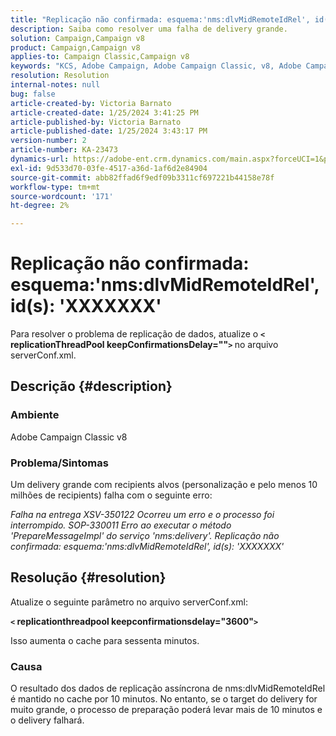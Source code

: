 ```yaml
---
title: "Replicação não confirmada: esquema:'nms:dlvMidRemoteIdRel', id(s): 'XXXXXXX'"
description: Saiba como resolver uma falha de delivery grande.
solution: Campaign,Campaign v8
product: Campaign,Campaign v8
applies-to: Campaign Classic,Campaign v8
keywords: "KCS, Adobe Campaign, Adobe Campaign Classic, v8, Adobe Campaign Classic v8"
resolution: Resolution
internal-notes: null
bug: false
article-created-by: Victoria Barnato
article-created-date: 1/25/2024 3:41:25 PM
article-published-by: Victoria Barnato
article-published-date: 1/25/2024 3:43:17 PM
version-number: 2
article-number: KA-23473
dynamics-url: https://adobe-ent.crm.dynamics.com/main.aspx?forceUCI=1&pagetype=entityrecord&etn=knowledgearticle&id=9dde9e2c-98bb-ee11-a569-6045bd006a22
exl-id: 9d533d70-03fe-4517-a36d-1af6d2e84904
source-git-commit: abb82ffad6f9edf09b3311cf697221b44158e78f
workflow-type: tm+mt
source-wordcount: '171'
ht-degree: 2%

---
```


# Replicação não confirmada: esquema:&#39;nms:dlvMidRemoteIdRel&#39;, id(s): &#39;XXXXXXX&#39;


Para resolver o problema de replicação de dados, atualize o <b>`<` replicationThreadPool keepConfirmationsDelay=&quot;&quot;`>` </b> no arquivo serverConf.xml.

## Descrição {#description}


### Ambiente

Adobe Campaign Classic v8

### Problema/Sintomas

Um delivery grande com recipients alvos (personalização e pelo menos 10 milhões de recipients) falha com o seguinte erro:

*Falha na entrega XSV-350122 Ocorreu um erro e o processo foi interrompido. SOP-330011 Erro ao executar o método &#39;PrepareMessageImpl&#39; do serviço &#39;nms:delivery&#39;. Replicação não confirmada: esquema:&#39;nms:dlvMidRemoteIdRel&#39;, id(s): &#39;XXXXXXX&#39;*


## Resolução {#resolution}


Atualize o seguinte parâmetro no arquivo serverConf.xml:

<b>`<` replicationthreadpool keepconfirmationsdelay=&quot;3600&quot;`>` </b>

Isso aumenta o cache para sessenta minutos.

### Causa

O resultado dos dados de replicação assíncrona de nms:dlvMidRemoteIdRel é mantido no cache por 10 minutos. No entanto, se o target do delivery for muito grande, o processo de preparação poderá levar mais de 10 minutos e o delivery falhará.
